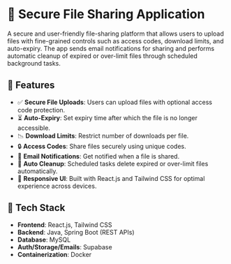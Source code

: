 # 🔐 Secure File Sharing Application

A secure and user-friendly file-sharing platform that allows users to upload files with fine-grained controls such as access codes, download limits, and auto-expiry. The app sends email notifications for sharing and performs automatic cleanup of expired or over-limit files through scheduled background tasks.

## 🚀 Features

- ✅ **Secure File Uploads**: Users can upload files with optional access code protection.
- ⏳ **Auto-Expiry**: Set expiry time after which the file is no longer accessible.
- 📉 **Download Limits**: Restrict number of downloads per file.
- 🔒 **Access Codes**: Share files securely using unique codes.
- 📧 **Email Notifications**: Get notified when a file is shared.
- 🧹 **Auto Cleanup**: Scheduled tasks delete expired or over-limit files automatically.
- 📱 **Responsive UI**: Built with React.js and Tailwind CSS for optimal experience across devices.

## 🧰 Tech Stack

- **Frontend**: React.js, Tailwind CSS  
- **Backend**: Java, Spring Boot (REST APIs)  
- **Database**: MySQL  
- **Auth/Storage/Emails**: Supabase  
- **Containerization**: Docker  
 
 
 
